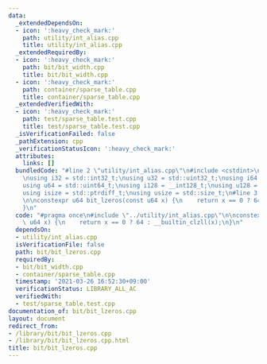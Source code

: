 ```yaml
---
data:
  _extendedDependsOn:
  - icon: ':heavy_check_mark:'
    path: utility/int_alias.cpp
    title: utility/int_alias.cpp
  _extendedRequiredBy:
  - icon: ':heavy_check_mark:'
    path: bit/bit_width.cpp
    title: bit/bit_width.cpp
  - icon: ':heavy_check_mark:'
    path: container/sparse_table.cpp
    title: container/sparse_table.cpp
  _extendedVerifiedWith:
  - icon: ':heavy_check_mark:'
    path: test/sparse_table.test.cpp
    title: test/sparse_table.test.cpp
  _isVerificationFailed: false
  _pathExtension: cpp
  _verificationStatusIcon: ':heavy_check_mark:'
  attributes:
    links: []
  bundledCode: "#line 2 \"utility/int_alias.cpp\"\n#include <cstdint>\n#include <cstddef>\n\
    \nusing i32 = std::int32_t;\nusing u32 = std::uint32_t;\nusing i64 = std::int64_t;\n\
    using u64 = std::uint64_t;\nusing i128 = __int128_t;\nusing u128 = __uint128_t;\n\
    using isize = std::ptrdiff_t;\nusing usize = std::size_t;\n#line 3 \"bit/bit_lzeros.cpp\"\
    \n\nconstexpr u64 bit_lzeros(const u64 x) {\n    return x == 0 ? 64 : __builtin_clzll(x);\n\
    }\n"
  code: "#pragma once\n#include \"../utility/int_alias.cpp\"\n\nconstexpr u64 bit_lzeros(const\
    \ u64 x) {\n    return x == 0 ? 64 : __builtin_clzll(x);\n}\n"
  dependsOn:
  - utility/int_alias.cpp
  isVerificationFile: false
  path: bit/bit_lzeros.cpp
  requiredBy:
  - bit/bit_width.cpp
  - container/sparse_table.cpp
  timestamp: '2021-03-26 16:52:30+09:00'
  verificationStatus: LIBRARY_ALL_AC
  verifiedWith:
  - test/sparse_table.test.cpp
documentation_of: bit/bit_lzeros.cpp
layout: document
redirect_from:
- /library/bit/bit_lzeros.cpp
- /library/bit/bit_lzeros.cpp.html
title: bit/bit_lzeros.cpp
---
```

